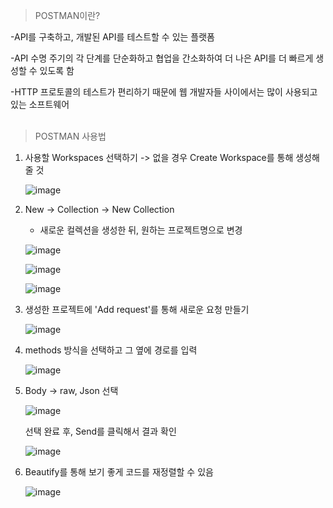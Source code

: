 >POSTMAN이란?


-API를 구축하고, 개발된  API를 테스트할 수 있는 플랫폼

-API 수명 주기의 각 단계를 단순화하고 협업을 간소화하여 더 나은 API를 더 빠르게 생성할 수 있도록 함

-HTTP 프로토콜의 테스트가 편리하기 때문에 웹 개발자들 사이에서는 많이 사용되고 있는 소프트웨어  
  <br/> 
  
>POSTMAN 사용법    

1. 사용할 Workspaces 선택하기 -> 없을 경우 Create Workspace를 통해 생성해줄 것

    ![image](https://user-images.githubusercontent.com/90839206/220799598-6e096983-fa34-4f50-905f-8349072bebd8.png)

2. New -> Collection -> New Collection
    + 새로운 컬렉션을 생성한 뒤, 원하는 프로젝트명으로 변경

    ![image](https://user-images.githubusercontent.com/90839206/220799723-52c94409-1804-49da-a697-0bc6460d4612.png)

    ![image](https://user-images.githubusercontent.com/90839206/220799918-c0ea702e-00d0-4c9c-b73b-cf937d275dc4.png)

    ![image](https://user-images.githubusercontent.com/90839206/220800153-070ca0a2-c700-4e31-8444-3acd4868b5e5.png)

2. 생성한 프로젝트에 'Add request'를 통해 새로운 요청 만들기

    ![image](https://user-images.githubusercontent.com/90839206/220800358-eed5665a-4358-454f-aa5a-ba02ab462d1d.png)

3. methods 방식을 선택하고 그 옆에 경로를 입력

    ![image](https://user-images.githubusercontent.com/90839206/220800603-d9c255d8-48ad-4ab4-a580-6dac2e15666d.png)

4. Body -> raw, Json 선택

    ![image](https://user-images.githubusercontent.com/90839206/220800837-f92018ec-ce94-4559-8ca9-21cb580226f2.png)

    선택 완료 후, Send를 클릭해서 결과 확인

    ![image](https://user-images.githubusercontent.com/90839206/220800961-ebff496e-e095-4f40-b4ae-8ae2c8ff31c8.png)
    
5. Beautify를 통해 보기 좋게 코드를 재정렬할 수 있음

    ![image](https://user-images.githubusercontent.com/90839206/220801079-c6217cf6-aced-4d3b-a552-89f53a3e190a.png)
